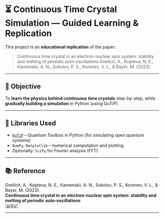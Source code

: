 # ⏳ Continuous Time Crystal Simulation — Guided Learning & Replication

This project is an **educational replication** of the paper:

>Continuous time crystal in an electron-nuclear spin system: stability and melting of periodic auto-oscillations
>Greilich, A., Kopteva, N. E., Kamenskii, A. N., Sokolov, P. S., Korenev, V. L., & Bayer, M. (2023).

---

## 🧠 Objective

To **learn the physics behind continuous time crystals** step-by-step, while **gradually building a simulation** in Python (using QuTiP).

---

## 🧰 Libraries Used

- [`QuTiP`](https://qutip.org) – Quantum Toolbox in Python (for simulating open quantum systems)
- `NumPy`, `Matplotlib` – numerical computation and plotting
- Optionally: `SciPy` for Fourier analysis (FFT)

---

## 📚 Reference

Greilich, A., Kopteva, N. E., Kamenskii, A. N., Sokolov, P. S., Korenev, V. L., & Bayer, M. (2023).  
**Continuous time crystal in an electron-nuclear spin system: stability and melting of periodic auto-oscillations**  
['arXiv'](https://arxiv.org/pdf/2303.15989)

---
